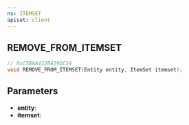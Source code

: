```yaml
---
ns: ITEMSET
apiset: client
---
```

## REMOVE_FROM_ITEMSET

```c
// 0xC5BAA432B429DC24
void REMOVE_FROM_ITEMSET(Entity entity, ItemSet itemset);
```


## Parameters
* **entity**:
* **itemset**: